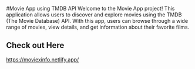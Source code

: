 #Movie App using TMDB API
Welcome to the Movie App project! This application allows users to discover and explore movies using the TMDB (The Movie Database) API. With this app, users can browse through a wide range of movies, view details, and get information about their favorite films.

## Check out Here
https://moviexinfo.netlify.app/
